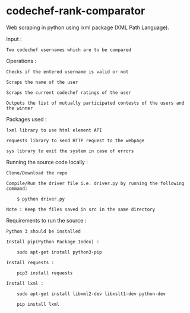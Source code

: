 # codechef-rank-comparator
Web scraping in python using lxml package (XML Path Language).

Input :

	Two codechef usernames which are to be compared

Operations :

	Checks if the entered username is valid or not
	
	Scraps the name of the user
	
	Scraps the current codechef ratings of the user
	
	Outputs the list of mutually participated contests of the users and the winner
	

Packages used :

	lxml library to use html element API
	
	requests library to send HTTP request to the webpage
	
	sys library to exit the system in case of errors
	

Running the source code locally :

	Clone/Download the repo
	
	Compile/Run the driver file i.e. driver.py by running the following command:
	
		$ python driver.py
		
	Note : Keep the files saved in src in the same directory


Requirements to run the source :

	Python 3 should be installed
	
	Install pip(Python Package Index) :
	
		sudo apt-get install python3-pip
		
	Install requests :
	
		pip3 install requests
		
	Install lxml :
	
		sudo apt-get install libxml2-dev libxslt1-dev python-dev
		
		pip install lxml
